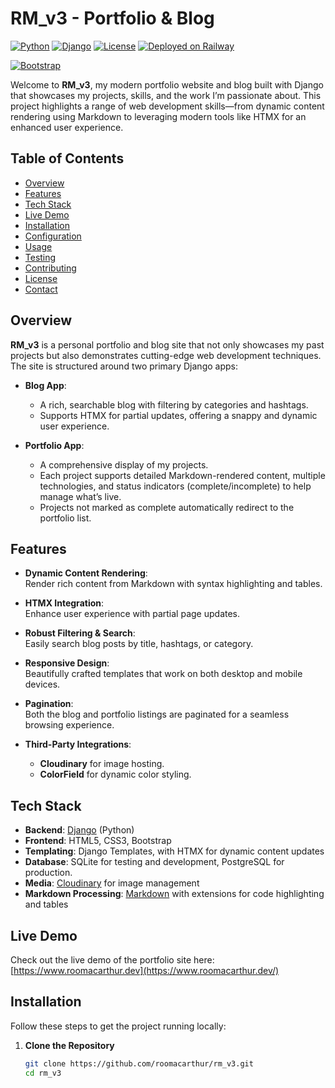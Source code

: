 # RM_v3 - Portfolio & Blog

[![Python](https://img.shields.io/badge/Python-3.9%2B-blue.svg)](https://www.python.org/)
[![Django](https://img.shields.io/badge/Django-5+-green.svg)](https://www.djangoproject.com/)
[![License](https://img.shields.io/badge/License-MIT-blue.svg)](LICENSE)
[![Deployed on Railway](https://img.shields.io/badge/Deployed%20on-Railway-blue.svg)](https://railway.com?referralCode=roomacarthur)

[![Bootstrap](https://img.shields.io/badge/Bootstrap-5-purple.svg)](https://getbootstrap.com/)


Welcome to **RM_v3**, my modern portfolio website and blog built with Django that showcases my projects, skills, and the work I’m passionate about. This project highlights a range of web development skills—from dynamic content rendering using Markdown to leveraging modern tools like HTMX for an enhanced user experience.

## Table of Contents

- [Overview](#overview)
- [Features](#features)
- [Tech Stack](#tech-stack)
- [Live Demo](#live-demo)
- [Installation](#installation)
- [Configuration](#configuration)
- [Usage](#usage)
- [Testing](#testing)
- [Contributing](#contributing)
- [License](#license)
- [Contact](#contact)

## Overview

**RM_v3** is a personal portfolio and blog site that not only showcases my past projects but also demonstrates cutting-edge web development techniques. The site is structured around two primary Django apps:

- **Blog App**:  
  - A rich, searchable blog with filtering by categories and hashtags.
  - Supports HTMX for partial updates, offering a snappy and dynamic user experience.
  
- **Portfolio App**:  
  - A comprehensive display of my projects.
  - Each project supports detailed Markdown-rendered content, multiple technologies, and status indicators (complete/incomplete) to help manage what’s live.
  - Projects not marked as complete automatically redirect to the portfolio list.

## Features

- **Dynamic Content Rendering**:  
  Render rich content from Markdown with syntax highlighting and tables.

- **HTMX Integration**:  
  Enhance user experience with partial page updates.

- **Robust Filtering & Search**:  
  Easily search blog posts by title, hashtags, or category.

- **Responsive Design**:  
  Beautifully crafted templates that work on both desktop and mobile devices.

- **Pagination**:  
  Both the blog and portfolio listings are paginated for a seamless browsing experience.

- **Third-Party Integrations**:  
  - **Cloudinary** for image hosting.
  - **ColorField** for dynamic color styling.
  
## Tech Stack

- **Backend**: [Django](https://www.djangoproject.com/) (Python)
- **Frontend**: HTML5, CSS3, Bootstrap
- **Templating**: Django Templates, with HTMX for dynamic content updates
- **Database**: SQLite for testing and development, PostgreSQL for production.
- **Media**: [Cloudinary](https://cloudinary.com/) for image management
- **Markdown Processing**: [Markdown](https://python-markdown.github.io/) with extensions for code highlighting and tables

## Live Demo

Check out the live demo of the portfolio site here: [https://www.roomacarthur.dev](https://www.roomacarthur.dev/)

## Installation

Follow these steps to get the project running locally:

1. **Clone the Repository**

   ```bash
   git clone https://github.com/roomacarthur/rm_v3.git
   cd rm_v3
